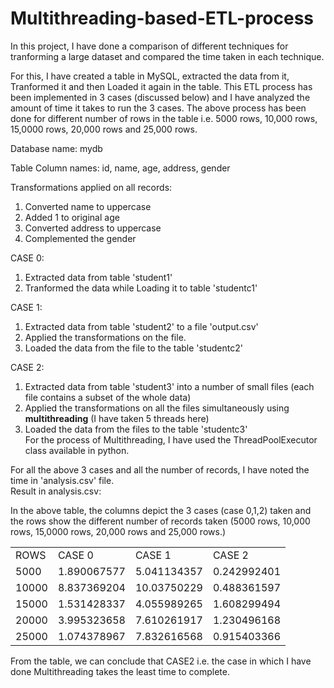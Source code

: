 # Multithreading-based-ETL-process

In this project, I have done a comparison of different techniques for tranforming a large dataset and compared the time taken in each technique.

For this, I have created a table in MySQL, extracted the data from it, Tranformed it and then Loaded it again in the table. This ETL process has been implemented in 3 cases (discussed below) and I have analyzed the amount of time it takes to run the 3 cases.
The above process has been done for different number of rows in the table i.e. 5000 rows, 10,000 rows, 15,0000 rows, 20,000 rows and 25,000 rows.

Database name: mydb

Table Column names: id, name, age, address, gender

Transformations applied on all records: <br>
1) Converted name to uppercase<br>
2) Added 1 to original age<br>
3) Converted address to uppercase<br>
4) Complemented the gender

CASE 0:<br>
1) Extracted data from table 'student1' <br>
2) Tranformed the data while Loading it to table 'studentc1'

CASE 1:<br>
1) Extracted data from table 'student2' to a file 'output.csv' <br>
2) Applied the transformations on the file.<br>
3) Loaded the data from the file to the table 'studentc2'

CASE 2:<br>
1) Extracted data from table 'student3' into a number of small files (each file contains a subset of the whole data)<br>
2) Applied the transformations on all the files simultaneously using <b>multithreading</b> (I have taken 5 threads here)<br>
3) Loaded the data from the files to the table 'studentc3'<br>
For the process of Multithreading, I have used the ThreadPoolExecutor class available in python. 

For all the above 3 cases and all the number of records, I have noted the time in 'analysis.csv' file.<br>
Result in analysis.csv:<br>

In the above table, the columns depict the 3 cases (case 0,1,2) taken and the rows show the different number of records taken (5000 rows, 10,000 rows, 15,0000 rows, 20,000 rows and 25,000 rows.)

<table>
  <tr>
    <td>ROWS</td>
    <td> CASE 0</td>
    <td> CASE 1</td>
    <td> CASE 2</td>
  </tr>
  <tr>
    <td>5000</td>
    <td>1.890067577</td>
    <td>5.041134357</td>
    <td>0.242992401</td>
  </tr>
  <tr>
    <td>10000</td>
    <td>8.837369204</td>
    <td>10.03750229</td>
    <td>0.488361597</td>
  </tr>
  <tr>
    <td>15000</td>
    <td>1.531428337</td>
    <td>4.055989265</td>
    <td>1.608299494</td>
  </tr>
  <tr>
    <td>20000</td>
    <td>3.995323658</td>
    <td>7.610261917</td>
    <td>1.230496168</td>
  </tr>
  <tr>
    <td>25000</td>
    <td>1.074378967</td>	
    <td>7.832616568</td>	
    <td>0.915403366</td>
</table>


From the table, we can conclude that CASE2 i.e. the case in which I have done Multithreading takes the least time to complete.
